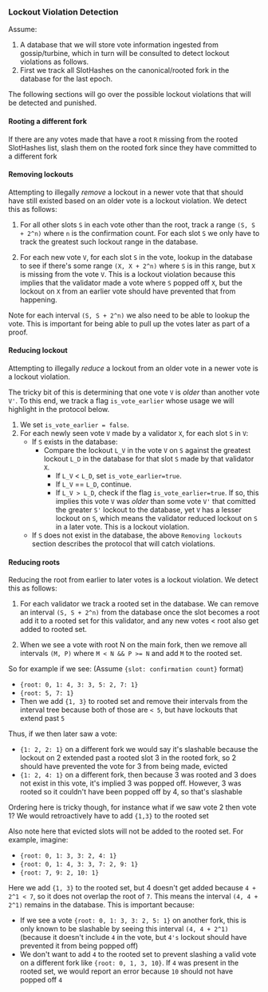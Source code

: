### Lockout Violation Detection

Assume:
1. A database that we will store vote information ingested from
gossip/turbine, which in turn will be consulted to detect lockout violations
as follows.
2. First we track all SlotHashes on the canonical/rooted fork in the database
for the last epoch.

The following sections will go over the possible lockout violations that will
be detected and punished.

#### Rooting a different fork
If there are any votes made that have a root `R` missing from the rooted
SlotHashes list, slash them on the rooted fork since they have committed
to a different fork

#### Removing lockouts
Attempting to illegally *remove* a lockout in a newer vote that that should
have still existed based on an older vote is a lockout violation. We detect
this as follows:

1. For all other slots `S` in each vote other than the root, track a range
`(S, S + 2^n)` where `n` is the confirmation count. For each slot `S` we only
have to track the greatest such lockout range in the database.

2. For each new vote `V`, for each slot `S` in the vote, lookup in the database
to see if there's some range `(X, X + 2^n)` where `S` is in this range, but
`X` is missing from the vote `V`. This is a lockout violation because this
implies that the validator made a vote where `S` popped off `X`, but the
lockout on `X` from an earlier vote should have prevented that from happening.

Note for each interval `(S, S + 2^n)` we also need to be able to lookup the
vote. This is important for being able to pull up the votes later as part of a
proof.

#### Reducing lockout
Attempting to illegally *reduce* a lockout from an older vote in a newer vote
is a lockout violation.

The tricky bit of this is determining that one vote `V` is *older* than
another vote `V'`. To this end, we track a flag `is_vote_earlier` whose usage
we will highlight in the protocol below.

1. We set `is_vote_earlier = false`.
2. For each newly seen vote `V` made by a validator `X`, for each slot `S` in
`V`:
    - If `S` exists in the database:
        - Compare the lockout `L_V` in the vote `V` on `S` against the greatest
        lockout `L_D` in the database for that slot `S` made by that validator `X`.
            - If `L_V` < `L_D`, set `is_vote_earlier=true`. 
            - If `L_V` == `L_D`, continue.
            - If `L_V > L_D`, check if the flag `is_vote_earlier=true`. If so,
            this implies this vote `V` was *older* than some vote `V'` that
            comitted the greater `S'` lockout to the database, yet `V` has a
            lesser lockout on `S`, which means the validator reduced lockout on
            `S` in a later vote. This is a lockout violation.
    - If `S` does not exist in the database, the above `Removing lockouts`
    section describes the protocol that will catch violations.

#### Reducing roots
Reducing the root from earlier to later votes is a lockout violation. We detect
this as follows:

1. For each validator we track a rooted set in the database. We can remove an
interval `(S, S + 2^n)` from the database once the slot becomes a root add it
to a rooted set for this validator, and any new votes < root also get added to
rooted set.

2. When we see a vote with root N on the main fork, then we remove all
intervals `(M, P)` where `M < N && P >= N` and  add `M` to the rooted set.

So for example if we see:
(Assume `{slot: confirmation count}` format)
- `{root: 0, 1: 4, 3: 3, 5: 2, 7: 1}`
- `{root: 5, 7: 1}`
- Then we add `{1, 3}` to rooted set and remove their intervals from the
interval tree because both of those are `< 5`, but have lockouts that extend
past `5`

Thus, if we then later saw a vote:

- `{1: 2, 2: 1}` on a different fork we would say it's slashable because the lockout on 2 extended past a rooted slot 3 in the rooted fork, so 2 should have prevented the vote for 3 from being made, evicted
- `{1: 2, 4: 1}` on a different fork, then because 3 was rooted and 3 does not exist in this vote, it's implied 3 was popped off. However, 3 was rooted so  it couldn't have been popped off by 4, so that's slashable

Ordering here is tricky though, for instance what if we saw vote 2 then vote 1? We would retroactively have to add `{1,3}` to the rooted set

Also note here that evicted slots will not be added to the rooted set. For example, imagine:
- `{root: 0, 1: 3, 3: 2, 4: 1}`
- `{root: 0, 1: 4, 3: 3, 7: 2, 9: 1}`
- `{root: 7, 9: 2, 10: 1}`

Here we add `{1, 3}` to the rooted set, but 4 doesn't get added because `4 + 2^1 < 7`, so it does not overlap the root of `7`. This means the interval `(4, 4 + 2^1)` remains in the database. This is important because:

- If we see a vote `{root: 0, 1: 3, 3: 2, 5: 1}` on another fork, this is only known to be slashable by seeing this interval `(4, 4 + 2^1)` (because it doesn't include `4` in the vote, but `4's` lockout should have prevented it from being popped off)
- We don't want to add `4` to the rooted set to prevent slashing a valid vote  on a different fork like `{root: 0, 1, 3, 10}`. If `4` was present in the rooted set, we would report an error because `10` should not have popped off `4`